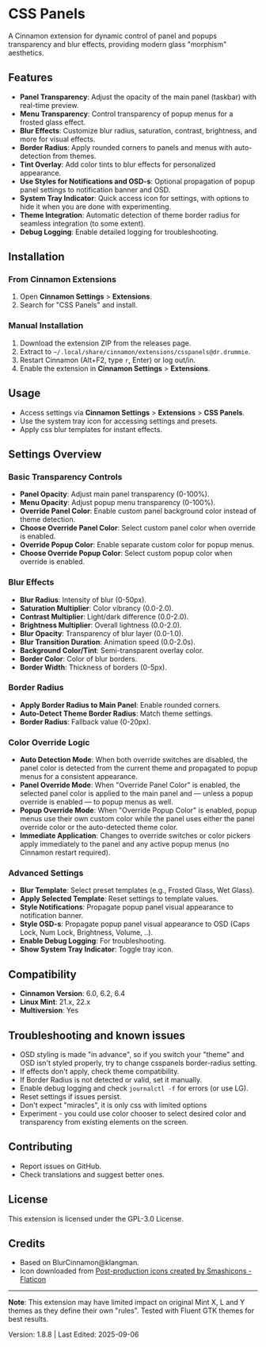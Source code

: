 # CSS Panels

A Cinnamon extension for dynamic control of panel and popups transparency and blur effects, providing modern glass "morphism" aesthetics.

## Features

- **Panel Transparency**: Adjust the opacity of the main panel (taskbar) with real-time preview.
- **Menu Transparency**: Control transparency of popup menus for a frosted glass effect.
- **Blur Effects**: Customize blur radius, saturation, contrast, brightness, and more for visual effects.
- **Border Radius**: Apply rounded corners to panels and menus with auto-detection from themes.
- **Tint Overlay**: Add color tints to blur effects for personalized appearance.
- **Use Styles for Notifications and OSD-s**: Optional propagation of popup panel settings to notification banner and OSD.
- **System Tray Indicator**: Quick access icon for settings, with options to hide it when you are done with experimenting.
- **Theme Integration**: Automatic detection of theme border radius for seamless integration (to some extent).
- **Debug Logging**: Enable detailed logging for troubleshooting.

## Installation

### From Cinnamon Extensions

1. Open **Cinnamon Settings** > **Extensions**.
2. Search for "CSS Panels" and install.

### Manual Installation

1. Download the extension ZIP from the releases page.
2. Extract to `~/.local/share/cinnamon/extensions/csspanels@dr.drummie`.
3. Restart Cinnamon (Alt+F2, type `r`, Enter) or log out/in.
4. Enable the extension in **Cinnamon Settings** > **Extensions**.

## Usage

- Access settings via **Cinnamon Settings** > **Extensions** > **CSS Panels**.
- Use the system tray icon for accessing settings and presets.
- Apply css blur templates for instant effects.

## Settings Overview

### Basic Transparency Controls

- **Panel Opacity**: Adjust main panel transparency (0-100%).
- **Menu Opacity**: Adjust popup menu transparency (0-100%).
- **Override Panel Color**: Enable custom panel background color instead of theme detection.
- **Choose Override Panel Color**: Select custom panel color when override is enabled.
- **Override Popup Color**: Enable separate custom color for popup menus.
- **Choose Override Popup Color**: Select custom popup color when override is enabled.

### Blur Effects

- **Blur Radius**: Intensity of blur (0-50px).
- **Saturation Multiplier**: Color vibrancy (0.0-2.0).
- **Contrast Multiplier**: Light/dark difference (0.0-2.0).
- **Brightness Multiplier**: Overall lightness (0.0-2.0).
- **Blur Opacity**: Transparency of blur layer (0.0-1.0).
- **Blur Transition Duration**: Animation speed (0.0-2.0s).
- **Background Color/Tint**: Semi-transparent overlay color.
- **Border Color**: Color of blur borders.
- **Border Width**: Thickness of borders (0-5px).

### Border Radius

- **Apply Border Radius to Main Panel**: Enable rounded corners.
- **Auto-Detect Theme Border Radius**: Match theme settings.
- **Border Radius**: Fallback value (0-20px).

### Color Override Logic

- **Auto Detection Mode**: When both override switches are disabled, the panel color is detected from the current theme and propagated to popup menus for a consistent appearance.
- **Panel Override Mode**: When "Override Panel Color" is enabled, the selected panel color is applied to the main panel and — unless a popup override is enabled — to popup menus as well.
- **Popup Override Mode**: When "Override Popup Color" is enabled, popup menus use their own custom color while the panel uses either the panel override color or the auto-detected theme color.
- **Immediate Application**: Changes to override switches or color pickers apply immediately to the panel and any active popup menus (no Cinnamon restart required).

### Advanced Settings

- **Blur Template**: Select preset templates (e.g., Frosted Glass, Wet Glass).
- **Apply Selected Template**: Reset settings to template values.
- **Style Notifications**: Propagate popup panel visual appearance to notification banner.
- **Style OSD-s**: Propagate popup panel visual appearance to OSD (Caps Lock, Num Lock, Brightness, Volume, ..).
- **Enable Debug Logging**: For troubleshooting.
- **Show System Tray Indicator**: Toggle tray icon.

## Compatibility

- **Cinnamon Version**: 6.0, 6.2, 6.4
- **Linux Mint**: 21.x, 22.x
- **Multiversion**: Yes

## Troubleshooting and known issues

- OSD styling is made "in advance", so if you switch your "theme" and OSD isn't styled properly, try to change csspanels border-radius setting.
- If effects don't apply, check theme compatibility.
- If Border Radius is not detected or valid, set it manually. 
- Enable debug logging and check `journalctl -f` for errors (or use LG).
- Reset settings if issues persist.
- Don't expect "miracles", it is only css with limited options
- Experiment - you could use color chooser to select desired color and transparency from existing elements on the screen.

## Contributing

- Report issues on GitHub.
- Check translations and suggest better ones.

## License

This extension is licensed under the GPL-3.0 License.

## Credits

- Based on BlurCinnamon@klangman.
- Icon downloaded from <a href="https://www.flaticon.com/free-icons/post-production" title="post-production icons">Post-production icons created by Smashicons - Flaticon</a>

---

**Note**: This extension may have limited impact on original Mint X, L and Y themes as they define their own "rules". Tested with Fluent GTK themes for best results.

Version: 1.8.8 | Last Edited: 2025-09-06
